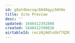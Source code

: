 ```yaml
---
id: g8at4becxgc6848qyy3mh9e
title: Site Preview
desc: ''
updated: 1646412392800
created: 1646412390828
airtableId: reciNjNdtvGbf7QZK
---
```


